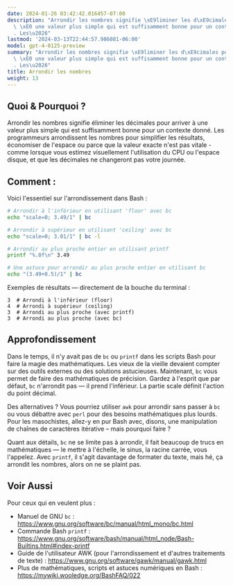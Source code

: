 ```yaml
---
date: 2024-01-26 03:42:42.016457-07:00
description: "Arrondir les nombres signifie \xE9liminer les d\xE9cimales pour arriver\
  \ \xE0 une valeur plus simple qui est suffisamment bonne pour un contexte donn\xE9\
  . Les\u2026"
lastmod: '2024-03-13T22:44:57.986081-06:00'
model: gpt-4-0125-preview
summary: "Arrondir les nombres signifie \xE9liminer les d\xE9cimales pour arriver\
  \ \xE0 une valeur plus simple qui est suffisamment bonne pour un contexte donn\xE9\
  . Les\u2026"
title: Arrondir les nombres
weight: 13
---
```


## Quoi & Pourquoi ?

Arrondir les nombres signifie éliminer les décimales pour arriver à une valeur plus simple qui est suffisamment bonne pour un contexte donné. Les programmeurs arrondissent les nombres pour simplifier les résultats, économiser de l'espace ou parce que la valeur exacte n'est pas vitale - comme lorsque vous estimez visuellement l'utilisation du CPU ou l'espace disque, et que les décimales ne changeront pas votre journée.

## Comment :

Voici l'essentiel sur l'arrondissement dans Bash :

```Bash
# Arrondir à l'inférieur en utilisant 'floor' avec bc
echo "scale=0; 3.49/1" | bc

# Arrondir à supérieur en utilisant 'ceiling' avec bc
echo "scale=0; 3.01/1" | bc -l

# Arrondir au plus proche entier en utilisant printf
printf "%.0f\n" 3.49

# Une astuce pour arrondir au plus proche entier en utilisant bc
echo "(3.49+0.5)/1" | bc
```

Exemples de résultats — directement de la bouche du terminal :

```
3  # Arrondi à l'inférieur (floor)
4  # Arrondi à supérieur (ceiling)
3  # Arrondi au plus proche (avec printf)
3  # Arrondi au plus proche (avec bc)
```

## Approfondissement

Dans le temps, il n'y avait pas de `bc` ou `printf` dans les scripts Bash pour faire la magie des mathématiques. Les vieux de la vieille devaient compter sur des outils externes ou des solutions astucieuses. Maintenant, `bc` vous permet de faire des mathématiques de précision. Gardez à l'esprit que par défaut, `bc` n'arrondit pas — il prend l'inférieur. La partie scale définit l'action du point décimal.

Des alternatives ? Vous pourriez utiliser `awk` pour arrondir sans passer à `bc` ou vous débattre avec `perl` pour des besoins mathématiques plus lourds. Pour les masochistes, allez-y en pur Bash avec, disons, une manipulation de chaînes de caractères itérative – mais pourquoi faire ?

Quant aux détails, `bc` ne se limite pas à arrondir, il fait beaucoup de trucs en mathématiques — le mettre à l'échelle, le sinus, la racine carrée, vous l'appelez. Avec `printf`, il s'agit davantage de formater du texte, mais hé, ça arrondit les nombres, alors on ne se plaint pas.

## Voir Aussi

Pour ceux qui en veulent plus :

- Manuel de GNU `bc` : https://www.gnu.org/software/bc/manual/html_mono/bc.html
- Commande Bash `printf` : https://www.gnu.org/software/bash/manual/html_node/Bash-Builtins.html#index-printf
- Guide de l'utilisateur AWK (pour l'arrondissement et d'autres traitements de texte) : https://www.gnu.org/software/gawk/manual/gawk.html
- Plus de mathématiques, scripts et astuces numériques en Bash : https://mywiki.wooledge.org/BashFAQ/022
